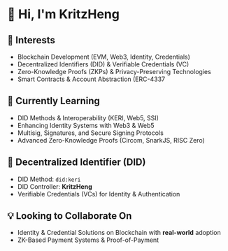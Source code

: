 # 👋 Hi, I'm KritzHeng

## 👀 Interests
- Blockchain Development (EVM, Web3, Identity, Credentials)
- Decentralized Identifiers (DID) & Verifiable Credentials (VC)
- Zero-Knowledge Proofs (ZKPs) & Privacy-Preserving Technologies
- Smart Contracts & Account Abstraction (ERC-4337

## 🌱 Currently Learning
- DID Methods & Interoperability (KERI, Web5, SSI)
- Enhancing Identity Systems with Web3 & Web5
- Multisig, Signatures, and Secure Signing Protocols
- Advanced Zero-Knowledge Proofs (Circom, SnarkJS, RISC Zero)

## 🔗 Decentralized Identifier (DID)
- DID Method: `did:keri`
- DID Controller: **KritzHeng**
- Verifiable Credentials (VCs) for Identity & Authentication

## 💡 Looking to Collaborate On
- Identity & Credential Solutions on Blockchain with **real-world** adoption  
- ZK-Based Payment Systems & Proof-of-Payment
